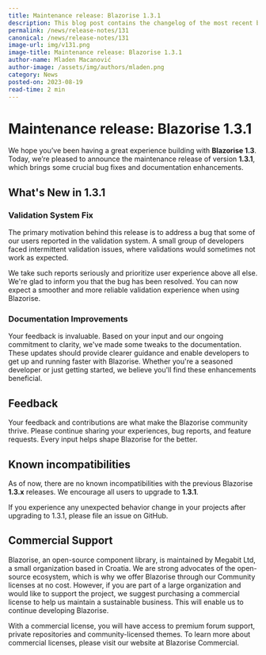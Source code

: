 ```yaml
---
title: Maintenance release: Blazorise 1.3.1
description: This blog post contains the changelog of the most recent bug fixes included in the Blazorise v1.3.1 release.
permalink: /news/release-notes/131
canonical: /news/release-notes/131
image-url: img/v131.png
image-title: Maintenance release: Blazorise 1.3.1
author-name: Mladen Macanović
author-image: /assets/img/authors/mladen.png
category: News
posted-on: 2023-08-19
read-time: 2 min
---
```


# Maintenance release: Blazorise 1.3.1

We hope you’ve been having a great experience building with **Blazorise 1.3**. Today, we’re pleased to announce the maintenance release of version **1.3.1**, which brings some crucial bug fixes and documentation enhancements.

## What's New in 1.3.1

### Validation System Fix

The primary motivation behind this release is to address a bug that some of our users reported in the validation system. A small group of developers faced intermittent validation issues, where validations would sometimes not work as expected.

We take such reports seriously and prioritize user experience above all else. We're glad to inform you that the bug has been resolved. You can now expect a smoother and more reliable validation experience when using Blazorise.

### Documentation Improvements

Your feedback is invaluable. Based on your input and our ongoing commitment to clarity, we've made some tweaks to the documentation. These updates should provide clearer guidance and enable developers to get up and running faster with Blazorise. Whether you're a seasoned developer or just getting started, we believe you'll find these enhancements beneficial.

## Feedback

Your feedback and contributions are what make the Blazorise community thrive. Please continue sharing your experiences, bug reports, and feature requests. Every input helps shape Blazorise for the better.

## Known incompatibilities

As of now, there are no known incompatibilities with the previous Blazorise **1.3.x** releases. We encourage all users to upgrade to **1.3.1**.

If you experience any unexpected behavior change in your projects after upgrading to 1.3.1, please file an issue on GitHub.

## Commercial Support

Blazorise, an open-source component library, is maintained by Megabit Ltd, a small organization based in Croatia. We are strong advocates of the open-source ecosystem, which is why we offer Blazorise through our Community licenses at no cost. However, if you are part of a large organization and would like to support the project, we suggest purchasing a commercial license to help us maintain a sustainable business. This will enable us to continue developing Blazorise.

With a commercial license, you will have access to premium forum support, private repositories and community-licensed themes. To learn more about commercial licenses, please visit our website at Blazorise Commercial.
